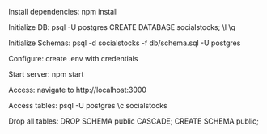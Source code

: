 Install dependencies: 
npm install

Initialize DB: 
psql -U postgres
CREATE DATABASE socialstocks;
\l
\q

Initialize Schemas: 
psql -d socialstocks -f db/schema.sql -U postgres

Configure:
create .env with credentials

Start server:
npm start

Access:
navigate to http://localhost:3000

Access tables:
psql -U postgres
\c socialstocks

Drop all tables:
DROP SCHEMA public CASCADE;
CREATE SCHEMA public;